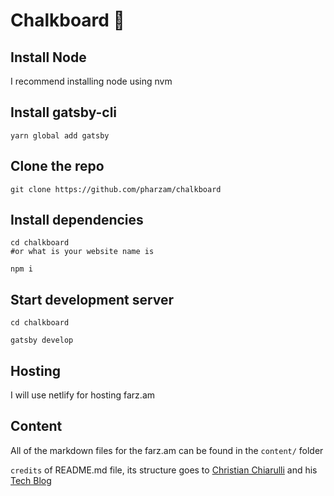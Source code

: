 # Chalkboard 🐙

## Install Node

I recommend installing node using nvm

## Install gatsby-cli

```
yarn global add gatsby
```

## Clone the repo

```
git clone https://github.com/pharzam/chalkboard
```

## Install dependencies

```
cd chalkboard
#or what is your website name is

npm i
```

## Start development server

```
cd chalkboard

gatsby develop
```

## Hosting

I will use netlify for hosting farz.am

## Content

All of the markdown files for the farz.am can be found in the `content/` folder

`credits` of README.md file, its structure goes to [Christian Chiarulli](https://github.com/ChristianChiarulli) and his [Tech Blog](https://github.com/ChristianChiarulli/blog/blob/master/README.md)
